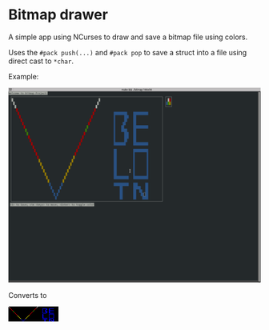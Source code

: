 # Bitmap drawer

A simple app using NCurses to draw and save a bitmap file using colors.

Uses the `#pack push(...)` and `#pack pop` to save a struct into a
file using direct cast to `*char`.

Example:
<div style="place-items: center; height: 100%;  width: 100%;">
<img style="max-width: 100%; max-height: 100%;" src="draw_example.png" alt="Created bitmap">
</div>

Converts to
<div style="height: 200px; width: 50%">
<img style="max-width: 100%; max-height: 100%;" src="draw_example.bmp" alt="Saved Bitmap">
</div>


